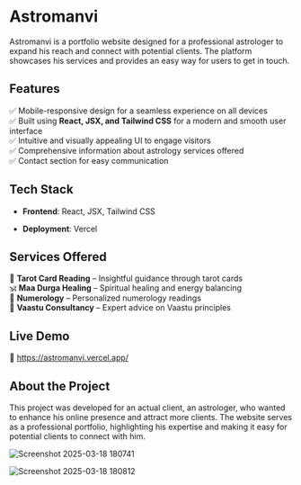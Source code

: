 # Astromanvi

Astromanvi is a portfolio website designed for a professional astrologer to expand his reach and connect with potential clients. The platform showcases his services and provides an easy way for users to get in touch.

## Features

✅ Mobile-responsive design for a seamless experience on all devices\
✅ Built using **React, JSX, and Tailwind CSS** for a modern and smooth user interface\
✅ Intuitive and visually appealing UI to engage visitors\
✅ Comprehensive information about astrology services offered\
✅ Contact section for easy communication

## Tech Stack

- **Frontend**: React, JSX, Tailwind CSS

- **Deployment**: Vercel 

## Services Offered

🔮 **Tarot Card Reading** – Insightful guidance through tarot cards\
🕉️ **Maa Durga Healing** – Spiritual healing and energy balancing\
🔢 **Numerology** – Personalized numerology readings\
🏡 **Vaastu Consultancy** – Expert advice on Vaastu principles

## Live Demo

🔗 https://astromanvi.vercel.app/

## About the Project

This project was developed for an actual client, an astrologer, who wanted to enhance his online presence and attract more clients. The website serves as a professional portfolio, highlighting his expertise and making it easy for potential clients to connect with him.

![Screenshot 2025-03-18 180741](https://github.com/user-attachments/assets/e18b9f5b-bcca-40d0-9d23-c4d5a9e8be69)



![Screenshot 2025-03-18 180812](https://github.com/user-attachments/assets/becfbf96-b4ab-42ac-aef7-32a4b2999e04)



